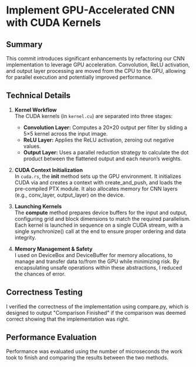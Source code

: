 # Implement GPU-Accelerated CNN with CUDA Kernels

## Summary
This commit introduces significant enhancements by refactoring our CNN implementation to leverage GPU acceleration. Convolution, ReLU activation, and output layer processing are moved from the CPU to the GPU, allowing for parallel execution and potentially improved performance.

## Technical Details

1. **Kernel Workflow**  
   The CUDA kernels (in `kernel.cu`) are separated into three stages:
   - **Convolution Layer:** Computes a 20×20 output per filter by sliding a 5×5 kernel across the input image.
   - **ReLU Layer:** Applies the ReLU activation, zeroing out negative values.
   - **Output Layer:** Uses a parallel reduction strategy to calculate the dot product between the flattened output and each neuron’s weights.

2. **CUDA Context Initialization**  
   In `cuda.rs`, the **init** method sets up the GPU environment. It initializes CUDA via and creates a context with create_and_push, and loads the pre-compiled PTX module. It also allocates memory for CNN layers (e.g., conv_layer, output_layer) on the device.

3. **Launching Kernels**  
   The **compute** method prepares device buffers for the input and output, configuring grid and block dimensions to match the required parallelism. Each kernel is launched in sequence on a single CUDA stream, with a single synchronize() call at the end to ensure proper ordering and data integrity.

4. **Memory Management & Safety**  
   I used on DeviceBox and DeviceBuffer for memory allocations, to manage and transfer data to/from the GPU while minimizing risk. By encapsulating unsafe operations within these abstractions, I reduced the chances of error.

## Correctness Testing
I verified the correctness of the implementation using compare.py, which is designed to output "Comparison Finished" if the comparison was deemed correct showing that the implementation was right.

## Performance Evaluation
Performance was evaluated using the number of microseconds the work took to finish and comparing the results between the two methods.
